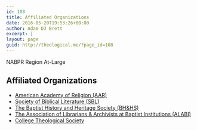 ```yaml
---
id: 108
title: Affiliated Organizations
date: 2016-05-20T19:53:26+00:00
author: Adam DJ Brett
excerpt: |
layout: page
guid: http://theological.me/?page_id=108
---
```

NABPR Region At-Large

## Affiliated Organizations

  * <a href="https://www.aarweb.org/" target="_blank" rel="noopener noreferrer">American Academy of Religion (AAR)</a>
  * <a href="http://www.sbl-site.org/" target="_blank" rel="noopener noreferrer">Society of Biblical Literature (SBL)</a>
  * [The Baptist History and Heritage Society (BH&HS)](http://www.baptisthistory.org/)
  * [The Association of Librarians & Archivists at Baptist Institutions (ALABI)](http://alabi.org/)
  * [College Theological Society](http://www.collegetheology.org/)